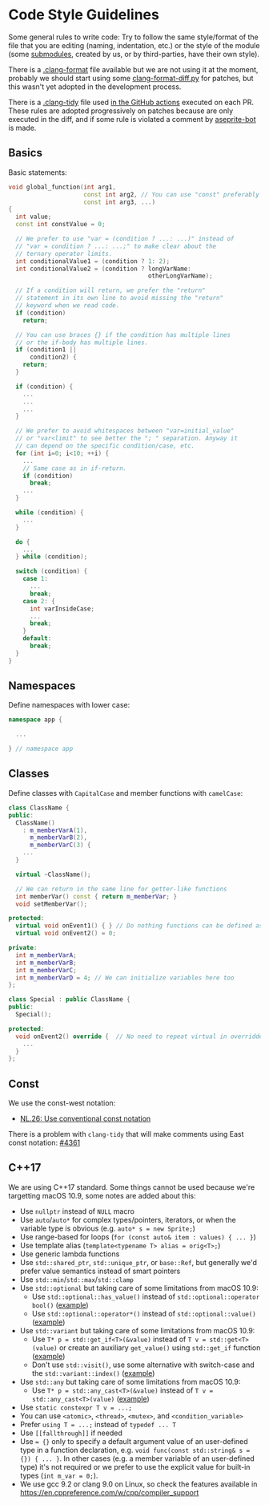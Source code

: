 # Code Style Guidelines

Some general rules to write code: Try to follow the same style/format
of the file that you are editing (naming, indentation, etc.) or the
style of the module (some [submodules](https://github.com/aseprite/aseprite/blob/main/.gitmodules),
created by us, or by third-parties, have their own style).

There is a [.clang-format](https://github.com/aseprite/aseprite/blob/main/.clang-format)
file available but we are not using it at the moment, probably we
should start using some
[clang-format-diff.py](https://clang.llvm.org/docs/ClangFormat.html#script-for-patch-reformatting)
for patches, but this wasn't yet adopted in the development process.

There is a [.clang-tidy](https://github.com/aseprite/aseprite/blob/main/.clang-tidy)
file used [in the GitHub actions](https://github.com/aseprite/aseprite/blob/main/.github/workflows/clang_tidy.yml)
executed on each PR. These rules are adopted progressively on patches
because are only executed in the diff, and if some rule is violated a
comment by [aseprite-bot](https://github.com/aseprite-bot) is made.

## Basics

Basic statements:

```c++
void global_function(int arg1,
                     const int arg2, // You can use "const" preferably
                     const int arg3, ...)
{
  int value;
  const int constValue = 0;

  // We prefer to use "var = (condition ? ...: ...)" instead of
  // "var = condition ? ...: ...;" to make clear about the
  // ternary operator limits.
  int conditionalValue1 = (condition ? 1: 2);
  int conditionalValue2 = (condition ? longVarName:
                                       otherLongVarName);

  // If a condition will return, we prefer the "return"
  // statement in its own line to avoid missing the "return"
  // keyword when we read code.
  if (condition)
    return;

  // You can use braces {} if the condition has multiple lines
  // or the if-body has multiple lines.
  if (condition1 ||
      condition2) {
    return;
  }

  if (condition) {
    ...
    ...
    ...
  }

  // We prefer to avoid whitespaces between "var=initial_value"
  // or "var<limit" to see better the "; " separation. Anyway it
  // can depend on the specific condition/case, etc.
  for (int i=0; i<10; ++i) {
    ...
    // Same case as in if-return.
    if (condition)
      break;
    ...
  }

  while (condition) {
    ...
  }

  do {
    ...
  } while (condition);

  switch (condition) {
    case 1:
      ...
      break;
    case 2: {
      int varInsideCase;
      ...
      break;
    }
    default:
      break;
  }
}
```

## Namespaces

Define namespaces with lower case:

```c++
namespace app {

  ...

} // namespace app
```

## Classes

Define classes with `CapitalCase` and member functions with `camelCase`:

```c++
class ClassName {
public:
  ClassName()
    : m_memberVarA(1),
      m_memberVarB(2),
      m_memberVarC(3) {
    ...
  }

  virtual ~ClassName();

  // We can return in the same line for getter-like functions
  int memberVar() const { return m_memberVar; }
  void setMemberVar();

protected:
  virtual void onEvent1() { } // Do nothing functions can be defined as "{ }"
  virtual void onEvent2() = 0;

private:
  int m_memberVarA;
  int m_memberVarB;
  int m_memberVarC;
  int m_memberVarD = 4; // We can initialize variables here too
};

class Special : public ClassName {
public:
  Special();

protected:
  void onEvent2() override {  // No need to repeat virtual in overridden methods
    ...
  }
};
```

## Const

We use the const-west notation:

* [NL.26: Use conventional const notation](https://github.com/isocpp/CppCoreGuidelines/blob/master/CppCoreGuidelines.md#nl26-use-conventional-const-notation)

There is a problem with `clang-tidy` that will make comments using
East const notation: [#4361](https://github.com/aseprite/aseprite/issues/4361)

## C++17

We are using C++17 standard. Some things cannot be used because we're
targetting macOS 10.9, some notes are added about this:

* Use `nullptr` instead of `NULL` macro
* Use `auto`/`auto*` for complex types/pointers, iterators, or when
  the variable type is obvious (e.g. `auto* s = new Sprite;`)
* Use range-based for loops (`for (const auto& item : values) { ... }`)
* Use template alias (`template<typename T> alias = orig<T>;`)
* Use generic lambda functions
* Use `std::shared_ptr`, `std::unique_ptr`, or `base::Ref`, but
  generally we'd prefer value semantics instead of smart pointers
* Use `std::min`/`std::max`/`std::clamp`
* Use `std::optional` but taking care of some limitations from macOS 10.9:
  * Use `std::optional::has_value()` instead of `std::optional::operator bool()` ([example](https://github.com/aseprite/laf/commit/81622fcbb9e4a0edc14a02250c387bd6fa878708))
  * Use `std::optional::operator*()` instead of `std::optional::value()` ([example](https://github.com/aseprite/aseprite/commit/4471dab289cdd45762155ce0b16472e95a7f8642))
* Use `std::variant` but taking care of some limitations from macOS 10.9:
  * Use `T* p = std::get_if<T>(&value)` instead of `T v = std::get<T>(value)` or
    create an auxiliary `get_value()` using `std::get_if` function ([example](https://github.com/aseprite/aseprite/commit/dc0e57728ae2b10cd8365ff0a50263daa8fcc9ac#diff-a59e14240d83bffc2ea917d7ddd7b2762576b0e9ab49bf823ba1a89c653ff978R98))
  * Don't use `std::visit()`, use some alternative with switch-case and the `std::variant::index()` ([example](https://github.com/aseprite/aseprite/commit/574f58375332bb80ce5572fdedb1028617786e45))
* Use `std::any` but taking care of some limitations from macOS 10.9:
  * Use `T* p = std::any_cast<T>(&value)` instead of `T v = std::any_cast<T>(value)` ([example](https://github.com/aseprite/aseprite/commit/c8d4c60f07df27590381ef28001a40f8f785f50e))
* Use `static constexpr T v = ...;`
* You can use `<atomic>`, `<thread>`, `<mutex>`, and `<condition_variable>`
* Prefer `using T = ...;` instead of `typedef ... T`
* Use `[[fallthrough]]` if needed
* Use `= {}` only to specify a default argument value of an
  user-defined type in a function declaration, e.g.
  `void func(const std::string& s = {}) { ... }`.
  In other cases (e.g. a member variable of an user-defined type)
  it's not required or we prefer to use the explicit value
  for built-in types (`int m_var = 0;`).
* We use gcc 9.2 or clang 9.0 on Linux, so check the features available in
  https://en.cppreference.com/w/cpp/compiler_support
